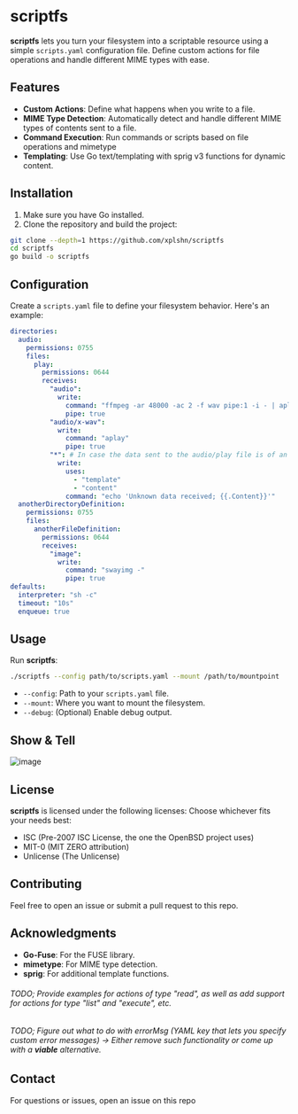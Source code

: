 # scriptfs

**scriptfs** lets you turn your filesystem into a scriptable resource using a simple `scripts.yaml` configuration file. Define custom actions for file operations and handle different MIME types with ease.

## Features

- **Custom Actions**: Define what happens when you write to a file.
- **MIME Type Detection**: Automatically detect and handle different MIME types of contents sent to a file.
- **Command Execution**: Run commands or scripts based on file operations and mimetype
- **Templating**: Use Go text/templating with sprig v3 functions for dynamic content.

## Installation

1. Make sure you have Go installed.
2. Clone the repository and build the project:

```sh
git clone --depth=1 https://github.com/xplshn/scriptfs
cd scriptfs
go build -o scriptfs
```

## Configuration

Create a `scripts.yaml` file to define your filesystem behavior. Here's an example:

```yaml
directories:
  audio:
    permissions: 0755
    files:
      play:
        permissions: 0644
        receives:
          "audio":
            write:
              command: "ffmpeg -ar 48000 -ac 2 -f wav pipe:1 -i - | aplay"
              pipe: true
          "audio/x-wav":
            write:
              command: "aplay"
              pipe: true
          "*": # In case the data sent to the audio/play file is of an unknown or unhandled type
            write:
              uses:
                - "template"
                - "content"
              command: "echo 'Unknown data received; {{.Content}}'"
  anotherDirectoryDefinition:
    permissions: 0755
    files:
      anotherFileDefinition:
        permissions: 0644
        receives:
          "image":
            write:
              command: "swayimg -"
              pipe: true
defaults:
  interpreter: "sh -c"
  timeout: "10s"
  enqueue: true
```

## Usage

Run **scriptfs**:

```sh
./scriptfs --config path/to/scripts.yaml --mount /path/to/mountpoint
```

- `--config`: Path to your `scripts.yaml` file.
- `--mount`: Where you want to mount the filesystem.
- `--debug`: (Optional) Enable debug output.

## Show & Tell
![image](https://github.com/user-attachments/assets/fa118c25-b842-4b1a-b994-8de9a29e1bc3)

## License

**scriptfs** is licensed under the following licenses: Choose whichever fits your needs best:
- ISC (Pre-2007 ISC License, the one the OpenBSD project uses)
- MIT-0 (MIT ZERO attribution)
- Unlicense (The Unlicense)

## Contributing

Feel free to open an issue or submit a pull request to this repo.

## Acknowledgments

- **Go-Fuse**: For the FUSE library.
- **mimetype**: For MIME type detection.
- **sprig**: For additional template functions.

###### TODO; Provide examples for actions of type "read", as well as add support for actions for type "list" and "execute", etc.
###### TODO; Figure out what to do with errorMsg (YAML key that lets you specify custom error messages) -> Either remove such functionality or come up with a __viable__ alternative.

## Contact

For questions or issues, open an issue on this repo
